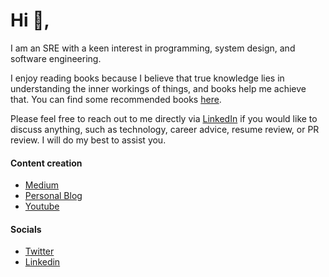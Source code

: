 # Hi 👋,

I am an SRE with a keen interest in programming, system design, and software engineering.

I enjoy reading books because I believe that true knowledge lies in understanding the inner workings of things, and books help me achieve that. You can find some recommended books [here](https://99devops.com/books).

Please feel free to reach out to me directly via [LinkedIn](https://www.linkedin.com/in/prabeshthapa) if you would like to discuss anything, such as technology, career advice, resume review, or PR review. I will do my best to assist you.

#### Content creation
- [Medium](https://medium.com/@prabeshthapa)
- [Personal Blog](https://99devops.com)
- [Youtube](https://www.youtube.com/c/ShardedSRE)

#### Socials
- [Twitter](https://twitter.com/pgaijin66)
- [Linkedin](https://www.linkedin.com/in/prabeshthapa)
